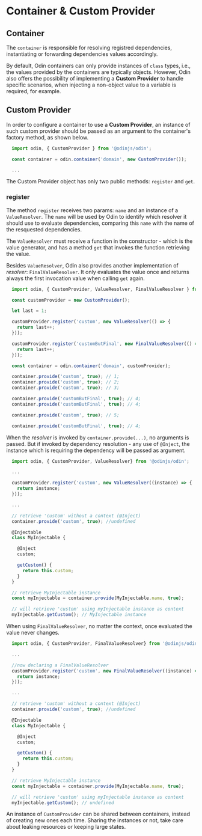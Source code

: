 # Container & Custom Provider


## Container

The `container` is responsible for resolving registred dependencies, instantiating or forwarding dependencies values accordingly.

By default, Odin containers can only provide instances of `class` types, i.e., the values provided by the containers are typically objects. However, Odin also offers the possibility of implementing a **Custom Provider** to handle specific scenarios, when injecting a non-object value to a variable is required, for example.

## Custom Provider

In order to configure a container to use a **Custom Provider**, an instance of such custom provider should be passed as an argument to the container's factory method, as shown below.

```javascript
  import odin, { CustomProvider } from '@odinjs/odin';

  const container = odin.container('domain', new CustomProvider());

  ...
```

The Custom Provider object has only two public methods: `register` and `get`.

### register

The method `register` receives two params: `name` and an instance of a `ValueResolver`. The `name` will be used by Odin to identify which resolver it should use to evaluate dependencies, comparing this `name` with the name of the resquested dependencies.

The `ValueResolver` must receive a function in the constructor - which is the value generator, and has a method `get` that invokes the function retrieving the value.

Besides `ValueResolver`, Odin also provides another implementation of *resolver*: `FinalValueResolver`. It only evaluates the value once and returns always the first invocation value when calling `get` again.

```javascript
  import odin, { CustomProvider, ValueResolver, FinalValueResolver } from '@odinjs/odin';

  const customProvider = new CustomProvider();

  let last = 1;

  customProvider.register('custom', new ValueResolver(() => {
    return last++;
  }));

  customProvider.register('customButFinal', new FinalValueResolver(() => {
    return last++;
  }));

  const container = odin.container('domain', customProvider);

  container.provide('custom', true); // 1;
  container.provide('custom', true); // 2;
  container.provide('custom', true); // 3;

  container.provide('customButFinal', true); // 4;
  container.provide('customButFinal', true); // 4;

  container.provide('custom', true); // 5;

  container.provide('customButFinal', true); // 4;
```

When the *resolver* is invoked by `container.provide(...)`, no arguments is passed. But if invoked by dependency resolution - any use of `@Inject`, the instance which is requiring the dependency will be passed as argument.

```javascript
  import odin, { CustomProvider, ValueResolver} from '@odinjs/odin';

  ...

  customProvider.register('custom', new ValueResolver((instance) => {
    return instance;
  }));

  ...

  // retrieve 'custom' without a context (@Inject)
  container.provide('custom', true); //undefined

  @Injectable
  class MyInjectable {

    @Inject
    custom;

    getCustom() {
      return this.custom;
    }
  }

  // retrieve MyInjectable instance
  const myInjectable = container.provide(MyInjectable.name, true);

  // will retrieve 'custom' using myInjectable instance as context
  myInjectable.getCustom(); // MyInjectable instance

```

When using `FinalValueResolver`, no matter the context, once evaluated the value never changes.

```javascript
  import odin, { CustomProvider, FinalValueResolver} from '@odinjs/odin';

  ...

  //now declaring a FinalValueResolver
  customProvider.register('custom', new FinalValueResolver((instance) => {
    return instance;
  }));

  ...

  // retrieve 'custom' without a context (@Inject)
  container.provide('custom', true); //undefined

  @Injectable
  class MyInjectable {

    @Inject
    custom;

    getCustom() {
      return this.custom;
    }
  }

  // retrieve MyInjectable instance
  const myInjectable = container.provide(MyInjectable.name, true);

  // will retrieve 'custom' using myInjectable instance as context
  myInjectable.getCustom(); // undefined
```

An instance of `CustomProvider` can be shared between containers, instead of creating new ones each time. Sharing the instances or not, take care about leaking resources or keeping large states.
